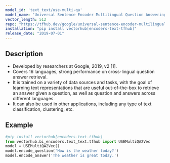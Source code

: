 ```yaml
---
model_id: 'text_text/use-multi-qa'
model_name: "Universal Sentence Encoder Multilingual Question Answering"
vector_length: 512
repo: "https://tfhub.dev/google/universal-sentence-encoder-multilingual-qa/3"
installation: "pip install vectorhub[encoders-text-tfhub]"
release_date: "2019-07-01"
---
```


## Description

- Developed by researchers at Google, 2019, v2 [1].
- Covers 16 languages, strong performance on cross-lingual question answer retrieval.
- It is trained on a variety of data sources and tasks, with the goal of learning text representations that are useful out-of-the-box to retrieve an answer given a question, as well as question and answers across different languages.
- It can also be used in other applications, including any type of text classification, clustering, etc.

## Example

```python
#pip install vectorhub[encoders-text-tfhub]
from vectorhub.bi_encoders.text_text.tfhub import USEMultiQA2Vec
model = USEMultiQA2Vec()
model.encode_question('How is the weather today?')
model.encode_answer('The weather is great today.')
```
